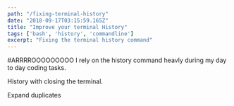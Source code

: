 ```yaml
---
path: "/fixing-terminal-history"
date: "2018-09-17T03:15:59.165Z"
title: "Improve your terminal History"
tags: ['bash', 'history', 'commandline']
excerpt: "Fixing the terminal history command"
---
```


#ARRRROOOOOOOOO
I rely on the history command heavly during my day to day coding tasks.  

History with closing the terminal.

Expand duplicates
